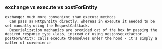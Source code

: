 ### exchange vs execute vs postForEntity
    exchange: much more convenient than execute methods
      Can pass an HttpEntity directly, whereas in execute it needed to be set manually using the RequestCallback.
      Deserialization mechanics are provided out of the box by passing the desired response type Class, instead of using ResponseExtractor.
    postForEntity: calls execute themselves under the hood - it's simply a matter of convenience
    
